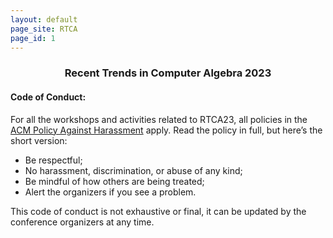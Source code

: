 ```yaml
---
layout: default
page_site: RTCA
page_id: 1
---
```


### <center> Recent Trends in Computer Algebra 2023</center>

#### Code of Conduct:

For all the workshops and activities related to RTCA23, all policies in the [ACM Policy Against Harassment](https://www.acm.org/about-acm/policy-against-harassment) apply. Read the policy in full, but here’s the short version:

- Be respectful;
- No harassment, discrimination, or abuse of any kind;
- Be mindful of how others are being treated;
- Alert the organizers if you see a problem.

This code of conduct is not exhaustive or final, it can be updated by the conference organizers at any time.


